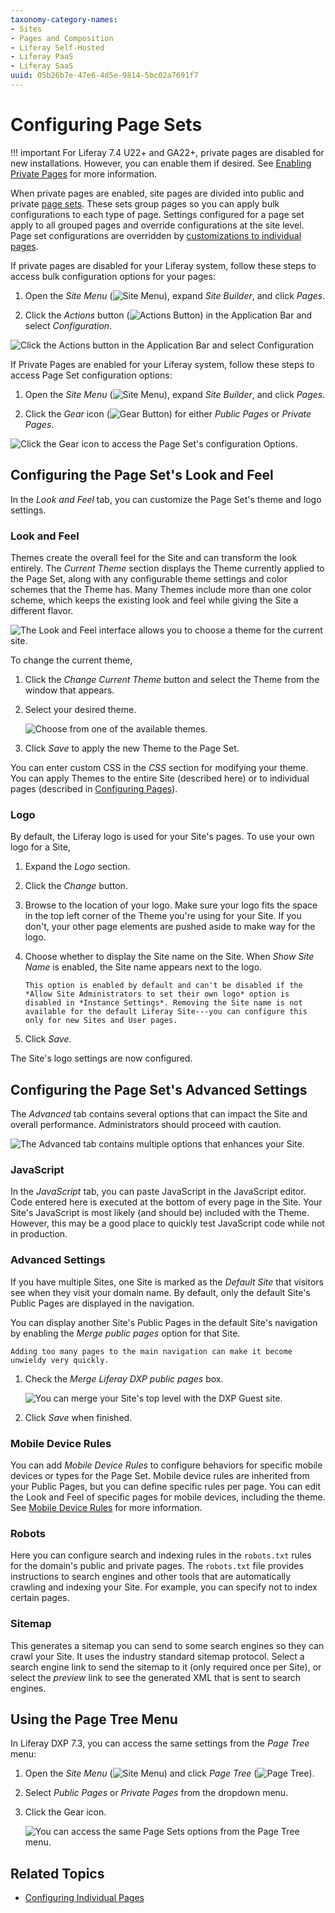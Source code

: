 ```yaml
---
taxonomy-category-names:
- Sites
- Pages and Composition
- Liferay Self-Hosted
- Liferay PaaS
- Liferay SaaS
uuid: 05b26b7e-47e6-4d5e-9814-5bc02a7691f7
---
```


# Configuring Page Sets

!!! important
    For Liferay 7.4 U22+ and GA22+, private pages are disabled for new installations. However, you can enable them if desired. See [Enabling Private Pages](../understanding-pages.md#enabling-private-pages) for more information.

When private pages are enabled, site pages are divided into public and private [page sets](../understanding-pages.md#page-sets). These sets group pages so you can apply bulk configurations to each type of page. Settings configured for a page set apply to all grouped pages and override configurations at the site level. Page set configurations are overridden by [customizations to individual pages](./configuring-individual-pages.md).

If private pages are disabled for your Liferay system, follow these steps to access bulk configuration options for your pages:

1. Open the *Site Menu* (![Site Menu](../../../images/icon-product-menu.png)), expand *Site Builder*, and click *Pages*.

1. Click the *Actions* button (![Actions Button](../../../images/icon-actions.png)) in the Application Bar and select *Configuration*.

![Click the Actions button in the Application Bar and select Configuration](./configuring-page-sets/images/01.png)

If Private Pages are enabled for your Liferay system, follow these steps to access Page Set configuration options:

1. Open the *Site Menu* (![Site Menu](../../../images/icon-product-menu.png)), expand *Site Builder*, and click *Pages*.

1. Click the *Gear* icon (![Gear Button](../../../images/icon-cog3.png)) for either *Public Pages* or *Private Pages*.

![Click the Gear icon to access the Page Set's configuration Options.](./configuring-page-sets/images/02.png)

## Configuring the Page Set's Look and Feel

In the *Look and Feel* tab, you can customize the Page Set's theme and logo settings.

### Look and Feel

Themes create the overall feel for the Site and can transform the look entirely. The *Current Theme* section displays the Theme currently applied to the Page Set, along with any configurable theme settings and color schemes that the Theme has. Many Themes include more than one color scheme, which keeps the existing look and feel while giving the Site a different flavor.

![The Look and Feel interface allows you to choose a theme for the current site.](./configuring-page-sets/images/03.png)

To change the current theme,

1. Click the *Change Current Theme* button and select the Theme from the window that appears.

1. Select your desired theme.

    ![Choose from one of the available themes.](./configuring-page-sets/images/04.png)

1. Click *Save* to apply the new Theme to the Page Set.

You can enter custom CSS in the *CSS* section for modifying your theme. You can apply Themes to the entire Site (described here) or to individual pages (described in [Configuring Pages](./configuring-individual-pages.md#look-and-feel)).

### Logo

By default, the Liferay logo is used for your Site's pages. To use your own logo for a Site,

1. Expand the *Logo* section.

1. Click the *Change* button.

1. Browse to the location of your logo. Make sure your logo fits the space in the top left corner of the Theme you're using for your Site. If you don't, your other page elements are pushed aside to make way for the logo.

1. Choose whether to display the Site name on the Site. When *Show Site Name* is enabled, the Site name appears next to the logo.

    ```{note}
    This option is enabled by default and can't be disabled if the *Allow Site Administrators to set their own logo* option is disabled in *Instance Settings*. Removing the Site name is not available for the default Liferay Site---you can configure this only for new Sites and User pages.
    ```

1. Click *Save*.

The Site's logo settings are now configured.

## Configuring the Page Set's Advanced Settings

The *Advanced* tab contains several options that can impact the Site and overall performance. Administrators should proceed with caution.

![The Advanced tab contains multiple options that enhances your Site.](./configuring-page-sets/images/05.png)

### JavaScript

In the *JavaScript* tab, you can paste JavaScript in the JavaScript editor. Code entered here is executed at the bottom of every page in the Site. Your Site's JavaScript is most likely (and should be) included with the Theme. However, this may be a good place to quickly test JavaScript code while not in production.

### Advanced Settings

If you have multiple Sites, one Site is marked as the *Default Site* that visitors see when they visit your domain name. By default, only the default Site's Public Pages are displayed in the navigation.

You can display another Site's Public Pages in the default Site's navigation by enabling the *Merge public pages* option for that Site.

```{warning}
Adding too many pages to the main navigation can make it become unwieldy very quickly.
```

1. Check the *Merge Liferay DXP public pages* box.

    ![You can merge your Site's top level with the DXP Guest site.](./configuring-page-sets/images/06.png)

1. Click *Save* when finished.

### Mobile Device Rules

You can add *Mobile Device Rules* to configure behaviors for specific mobile devices or types for the Page Set. Mobile device rules are inherited from your Public Pages, but you can define specific rules per page. You can edit the Look and Feel of specific pages for mobile devices, including the theme. See [Mobile Device Rules](../../optimizing-sites/building-a-responsive-site/creating-mobile-device-rules.md) for more information.

### Robots

Here you can configure search and indexing rules in the `robots.txt` rules for the domain's public and private pages. The `robots.txt` file provides instructions to search engines and other tools that are automatically crawling and indexing your Site. For example, you can specify not to index certain pages.

### Sitemap

This generates a sitemap you can send to some search engines so they can crawl your Site. It uses the industry standard sitemap protocol. Select a search engine link to send the sitemap to it (only required once per Site), or select the *preview* link to see the generated XML that is sent to search engines.

## Using the Page Tree Menu

In Liferay DXP 7.3, you can access the same settings from the *Page Tree* menu:

1. Open the *Site Menu* (![Site Menu](../../../images/icon-menu.png)) and click *Page Tree* (![Page Tree](../../../images/icon-page-tree.png)).

1. Select *Public Pages* or *Private Pages* from the dropdown menu.

1. Click the Gear icon.

    ![You can access the same Page Sets options from the Page Tree menu.](./configuring-page-sets/images/07.png)

## Related Topics

* [Configuring Individual Pages](./configuring-individual-pages.md)
